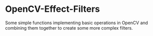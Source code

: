# OpenCV-Effect-Filters
Some simple functions implementing basic operations in OpenCV and combining them together to create some more complex filters.
